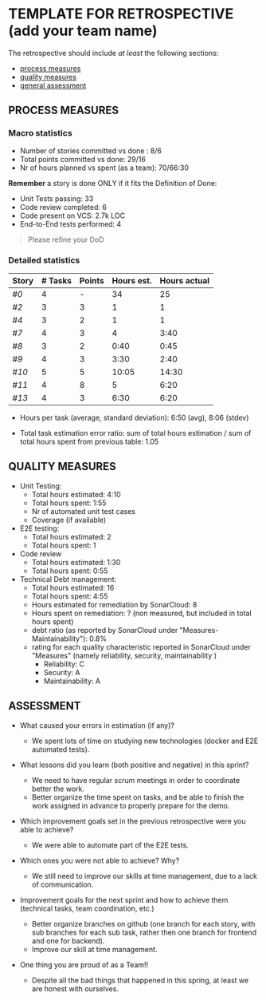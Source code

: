 TEMPLATE FOR RETROSPECTIVE (add your team name)
=====================================

The retrospective should include _at least_ the following
sections:

- [process measures](#process-measures)
- [quality measures](#quality-measures)
- [general assessment](#assessment)

## PROCESS MEASURES 

### Macro statistics

- Number of stories committed vs done : 8/6
- Total points committed vs done: 29/16
- Nr of hours planned vs spent (as a team): 70/66:30

**Remember**  a story is done ONLY if it fits the Definition of Done:
 
- Unit Tests passing: 33
- Code review completed: 6
- Code present on VCS: 2.7k LOC
- End-to-End tests performed: 4

> Please refine your DoD 

### Detailed statistics

| Story | # Tasks | Points | Hours est. | Hours actual |
| ----- | ------- | ------ | ---------- | ------------ |
| _#0_  | 4       | -      | 34         | 25           |
| _#2_  | 3       | 3      | 1          | 1            |
| _#4_  | 3       | 2      | 1          | 1            |
| _#7_  | 4       | 3      | 4          | 3:40         |
| _#8_  | 3       | 2      | 0:40       | 0:45         |
| _#9_  | 4       | 3      | 3:30       | 2:40         |
| _#10_ | 5       | 5      | 10:05      | 14:30        |
| _#11_ | 4       | 8      | 5          | 6:20         |
| _#13_ | 4       | 3      | 6:30       | 6:20         |
   

- Hours per task (average, standard deviation): 6:50 (avg), 8:06 (stdev)

- Total task estimation error ratio: sum of total hours estimation / sum of total hours spent from previous table: 1.05

  
## QUALITY MEASURES 

- Unit Testing:
  - Total hours estimated: 4:10
  - Total hours spent: 1:55
  - Nr of automated unit test cases 
  - Coverage (if available)
- E2E testing:
  - Total hours estimated: 2
  - Total hours spent: 1
- Code review 
  - Total hours estimated: 1:30
  - Total hours spent: 0:55
- Technical Debt management:
  - Total hours estimated: 16
  - Total hours spent: 4:55
  - Hours estimated for remediation by SonarCloud: 8
  - Hours spent on remediation: ? (non measured, but included in total hours spent)
  - debt ratio (as reported by SonarCloud under "Measures-Maintainability"): 0.8%
  - rating for each quality characteristic reported in SonarCloud under "Measures" (namely reliability, security, maintainability )
    - Reliability: C
    - Security: A
    - Maintainability: A
  


## ASSESSMENT

- What caused your errors in estimation (if any)?
  - We spent lots of time on studying new technologies (docker and E2E automated tests).

- What lessons did you learn (both positive and negative) in this sprint?
  - We need to have regular scrum meetings in order to coordinate better the work.
  - Better organize the time spent on tasks, and be able to finish the work assigned in advance to properly prepare for the demo.

- Which improvement goals set in the previous retrospective were you able to achieve?
  - We were able to automate part of the E2E tests.
  
- Which ones you were not able to achieve? Why?
  - We still need to improve our skills at time management, due to a lack of communication.

- Improvement goals for the next sprint and how to achieve them (technical tasks, team coordination, etc.)
  - Better organize branches on github (one branch for each story, with sub branches for each sub task, rather then one branch for frontend and one for backend).
  - Improve our skill at time management.

- One thing you are proud of as a Team!!
  - Despite all the bad things that happened in this spring, at least we are honest with ourselves.